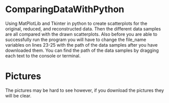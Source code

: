 # ComparingDataWithPython
Using MatPlotLib and Tkinter in python to create scatterplots for the original, reduced, and reconstructed data. Then the different data samples are all compared with the drawn scatterplots. Also before you are able to successfully run the program you will have to change the file_name variables on lines 23-25 with the path of the data samples after you have downloaded them. You can find the path of the data samples by dragging each text to the console or terminal. 
# Pictures
The pictures may be hard to see however, if you download the pictures they will be clear. 
